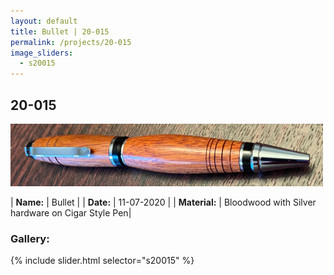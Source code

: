 ```yaml
---
layout: default
title: Bullet | 20-015
permalink: /projects/20-015
image_sliders:
  - s20015
---
```


## 20-015

![Your Pen](/projects/imgs/20015/header-20-015.png)

| **Name:**     | Bullet       |
| **Date:**     | 11-07-2020  |
| **Material:** | Bloodwood with Silver hardware on Cigar Style Pen|

### Gallery:

{% include slider.html selector="s20015" %}

